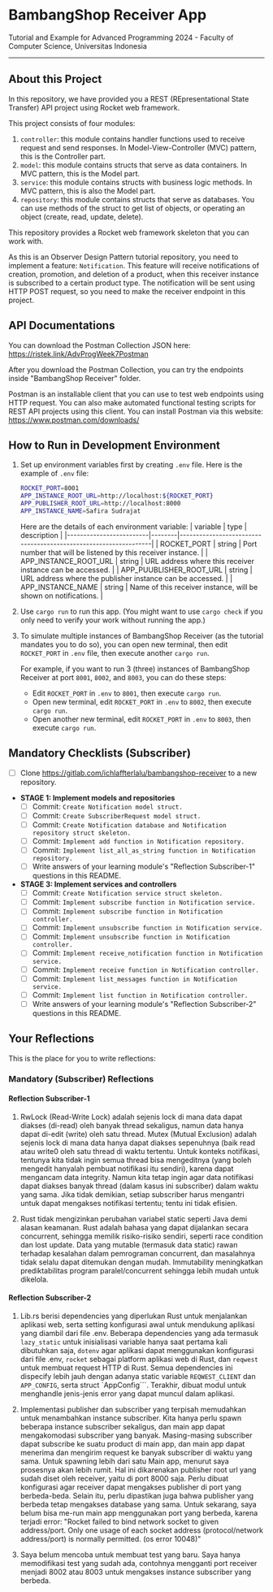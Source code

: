 # BambangShop Receiver App
Tutorial and Example for Advanced Programming 2024 - Faculty of Computer Science, Universitas Indonesia

---

## About this Project
In this repository, we have provided you a REST (REpresentational State Transfer) API project using Rocket web framework.

This project consists of four modules:
1.  `controller`: this module contains handler functions used to receive request and send responses.
    In Model-View-Controller (MVC) pattern, this is the Controller part.
2.  `model`: this module contains structs that serve as data containers.
    In MVC pattern, this is the Model part.
3.  `service`: this module contains structs with business logic methods.
    In MVC pattern, this is also the Model part.
4.  `repository`: this module contains structs that serve as databases.
    You can use methods of the struct to get list of objects, or operating an object (create, read, update, delete).

This repository provides a Rocket web framework skeleton that you can work with.

As this is an Observer Design Pattern tutorial repository, you need to implement a feature: `Notification`.
This feature will receive notifications of creation, promotion, and deletion of a product, when this receiver instance is subscribed to a certain product type.
The notification will be sent using HTTP POST request, so you need to make the receiver endpoint in this project.

## API Documentations

You can download the Postman Collection JSON here: https://ristek.link/AdvProgWeek7Postman

After you download the Postman Collection, you can try the endpoints inside "BambangShop Receiver" folder.

Postman is an installable client that you can use to test web endpoints using HTTP request.
You can also make automated functional testing scripts for REST API projects using this client.
You can install Postman via this website: https://www.postman.com/downloads/

## How to Run in Development Environment
1.  Set up environment variables first by creating `.env` file.
    Here is the example of `.env` file:
    ```bash
    ROCKET_PORT=8001
    APP_INSTANCE_ROOT_URL=http://localhost:${ROCKET_PORT}
    APP_PUBLISHER_ROOT_URL=http://localhost:8000
    APP_INSTANCE_NAME=Safira Sudrajat
    ```
    Here are the details of each environment variable:
    | variable                | type   | description                                                     |
    |-------------------------|--------|-----------------------------------------------------------------|
    | ROCKET_PORT             | string | Port number that will be listened by this receiver instance.    |
    | APP_INSTANCE_ROOT_URL   | string | URL address where this receiver instance can be accessed.       |
    | APP_PUUBLISHER_ROOT_URL | string | URL address where the publisher instance can be accessed.       |
    | APP_INSTANCE_NAME       | string | Name of this receiver instance, will be shown on notifications. |
2.  Use `cargo run` to run this app.
    (You might want to use `cargo check` if you only need to verify your work without running the app.)
3.  To simulate multiple instances of BambangShop Receiver (as the tutorial mandates you to do so),
    you can open new terminal, then edit `ROCKET_PORT` in `.env` file, then execute another `cargo run`.

    For example, if you want to run 3 (three) instances of BambangShop Receiver at port `8001`, `8002`, and `8003`, you can do these steps:
    -   Edit `ROCKET_PORT` in `.env` to `8001`, then execute `cargo run`.
    -   Open new terminal, edit `ROCKET_PORT` in `.env` to `8002`, then execute `cargo run`.
    -   Open another new terminal, edit `ROCKET_PORT` in `.env` to `8003`, then execute `cargo run`.

## Mandatory Checklists (Subscriber)
-   [ ] Clone https://gitlab.com/ichlaffterlalu/bambangshop-receiver to a new repository.
-   **STAGE 1: Implement models and repositories**
    -   [ ] Commit: `Create Notification model struct.`
    -   [ ] Commit: `Create SubscriberRequest model struct.`
    -   [ ] Commit: `Create Notification database and Notification repository struct skeleton.`
    -   [ ] Commit: `Implement add function in Notification repository.`
    -   [ ] Commit: `Implement list_all_as_string function in Notification repository.`
    -   [ ] Write answers of your learning module's "Reflection Subscriber-1" questions in this README.
-   **STAGE 3: Implement services and controllers**
    -   [ ] Commit: `Create Notification service struct skeleton.`
    -   [ ] Commit: `Implement subscribe function in Notification service.`
    -   [ ] Commit: `Implement subscribe function in Notification controller.`
    -   [ ] Commit: `Implement unsubscribe function in Notification service.`
    -   [ ] Commit: `Implement unsubscribe function in Notification controller.`
    -   [ ] Commit: `Implement receive_notification function in Notification service.`
    -   [ ] Commit: `Implement receive function in Notification controller.`
    -   [ ] Commit: `Implement list_messages function in Notification service.`
    -   [ ] Commit: `Implement list function in Notification controller.`
    -   [ ] Write answers of your learning module's "Reflection Subscriber-2" questions in this README.

## Your Reflections
This is the place for you to write reflections:

### Mandatory (Subscriber) Reflections

#### Reflection Subscriber-1

1. RwLock (Read-Write Lock) adalah sejenis lock di mana data dapat diakses (di-read) oleh banyak thread sekaligus, namun data hanya dapat di-edit (write) oleh satu thread. Mutex (Mutual Exclusion) adalah sejenis lock di mana data hanya dapat diakses sepenuhnya (baik read atau write0 oleh satu thread di waktu tertentu. Untuk konteks notifikasi, tentunya kita tidak ingin semua thread bisa mengeditnya (yang boleh mengedit hanyalah pembuat notifikasi itu sendiri), karena dapat mengancam data integrity. Namun kita tetap ingin agar data notifikasi dapat diakses banyak thread (dalam kasus ini subscriber) dalam waktu yang sama. Jika tidak demikian, setiap subscriber harus mengantri untuk dapat mengakses notifikasi tertentu; tentu ini tidak efisien.

2. Rust tidak mengizinkan perubahan variabel static seperti Java demi alasan keamanan. Rust adalah bahasa yang dapat dijalankan secara concurrent, sehingga memilik risiko-risiko sendiri, seperti race condition dan lost update. Data yang mutable (termasuk data static) rawan terhadap kesalahan dalam pemrograman concurrent, dan masalahnya tidak selalu dapat ditemukan dengan mudah. Immutability meningkatkan prediktabilitas program paralel/concurrent sehingga lebih mudah untuk dikelola.

#### Reflection Subscriber-2

1. Lib.rs berisi dependencies yang diperlukan Rust untuk menjalankan aplikasi web, serta setting konfigurasi awal untuk mendukung aplikasi yang diambil dari file .env. Beberapa dependencies yang ada termasuk ```lazy_static``` untuk inisialisasi variable hanya saat pertama kali dibutuhkan saja, ```dotenv``` agar aplikasi dapat menggunakan konfigurasi dari file .env, ```rocket``` sebagai platform aplikasi web di Rust, dan ```reqwest``` untuk membuat request HTTP di Rust. Semua dependencies ini dispecify lebih jauh dengan adanya static variable ```REQWEST_CLIENT``` dan ```APP_CONFIG```, serta struct `AppConfig```. Terakhir, dibuat modul untuk menghandle jenis-jenis error yang dapat muncul dalam aplikasi.

2. Implementasi publisher dan subscriber yang terpisah memudahkan untuk menambahkan instance subscriber. Kita hanya perlu spawn beberapa instance subscriber sekaligus, dan main app dapat mengakomodasi subscriber yang banyak. Masing-masing subscriber dapat subscribe ke suatu product di main app, dan main app dapat menerima dan mengirim request ke banyak subscriber di waktu yang sama. Untuk spawning lebih dari satu Main app, menurut saya prosesnya akan lebih rumit. Hal ini dikarenakan publisher root url yang sudah diset oleh receiver, yaitu di port 8000 saja. Perlu dibuat konfigurasi agar receiver dapat mengakses publisher di port yang berbeda-beda. Selain itu, perlu dipastikan juga bahwa publisher yang berbeda tetap mengakses database yang sama. Untuk sekarang, saya belum bisa me-run main app menggunakan port yang berbeda, karena terjadi error: "Rocket failed to bind network socket to given address/port. Only one usage of each socket address (protocol/network address/port) is normally permitted. (os error 10048)"

3. Saya belum mencoba untuk membuat test yang baru. Saya hanya memodifikasi test yang sudah ada, contohnya mengganti port receiver menjadi 8002 atau 8003 untuk mengakses instance subscriber yang berbeda.
